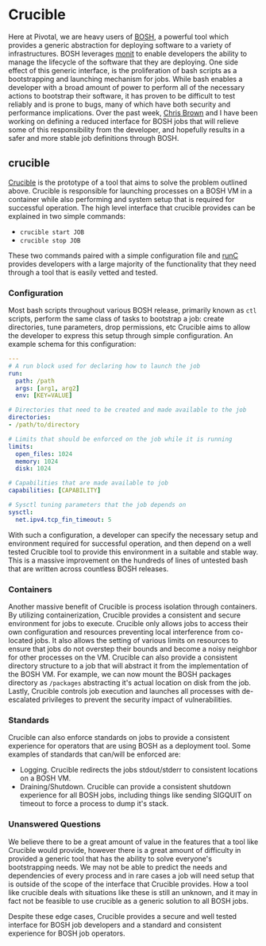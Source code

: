 # Crucible

Here at Pivotal, we are heavy users of [BOSH](https://github.com/cloudfoundry/bosh),
a powerful tool which provides a generic abstraction for deploying software to a variety of infrastructures.
BOSH leverages [monit](https://mmonit.com/monit/) to enable developers the ability to manage the lifecycle
of the software that they are deploying.  One side effect of this generic interface, is the proliferation
of bash scripts as a bootstrapping and launching mechanism for jobs.  While bash enables a developer with
a broad amount of power to perform all of the necessary actions to bootstrap their software,
it has proven to be difficult to test reliably and is prone to bugs, many of which have both security and performance implications.
Over the past week, [Chris Brown](https://github.com/xoebus) and I have been working on defining
a reduced interface for BOSH jobs that will relieve some of this responsibility from the developer,
and hopefully results in a safer and more stable job definitions through BOSH.

## crucible

[Crucible](https://github.com/xoebus/crucible-release) is the prototype of a tool that aims to solve the
problem outlined above. Crucible is responsible for launching processes on a BOSH VM in a container while
also performing and system setup that is required for successful operation. The high level interface that
crucible provides can be explained in two simple commands:

- `crucible start JOB`
- `crucible stop JOB`

These two commands paired with a simple configuration file and [runC](https://github.com/opencontainers/runc)
provides developers with a large majority of the functionality that they need through a tool that is easily
vetted and tested.

### Configuration

Most bash scripts throughout various BOSH release, primarily known as `ctl` scripts, perform the same
class of tasks to bootstrap a job: create directories, tune parameters, drop permissions, etc
Crucible aims to allow the developer to express this setup through simple configuration.
An example schema for this configuration:

```yaml
---
# A run block used for declaring how to launch the job
run:
  path: /path
  args: [arg1, arg2]
  env: [KEY=VALUE]

# Directories that need to be created and made available to the job
directories:
- /path/to/directory

# Limits that should be enforced on the job while it is running
limits:
  open_files: 1024
  memory: 1024
  disk: 1024

# Capabilities that are made available to job
capabilities: [CAPABILITY]

# Sysctl tuning parameters that the job depends on
sysctl:
  net.ipv4.tcp_fin_timeout: 5
```

With such a configuration, a developer can specify the necessary setup and environment required
for successful operation, and then depend on a well tested Crucible tool to provide this
environment in a suitable and stable way. This is a massive improvement on the hundreds of lines
of untested bash that are written across countless BOSH releases.

### Containers

Another massive benefit of Crucible is process isolation through containers. By utilizing containerization,
Crucible provides a consistent and secure environment for jobs to execute. Crucible only allows jobs to 
access their own configuration and resources preventing local interference from co-located jobs. It also
allows the setting of various limits on resources to ensure that jobs do not overstep their bounds and become
a noisy neighbor for other processes on the VM. Crucible can also provide a consistent directory structure
to a job that will abstract it from the implementation of the BOSH VM. For example, we can now mount the BOSH
packages directory as `/packages` abstracting it's actual location on disk from the job. Lastly, Crucible controls
job execution and launches all processes with de-escalated privileges to prevent the security impact of vulnerabilities.

### Standards

Crucible can also enforce standards on jobs to provide a consistent experience for operators that are using
BOSH as a deployment tool. Some examples of standards that can/will be enforced are:

- Logging. Crucible redirects the jobs stdout/stderr to consistent locations on a BOSH VM.
- Draining/Shutdown. Crucible can provide a consistent shutdown experience for all BOSH jobs, including things like sending SIGQUIT on timeout to force a process to dump it's stack.

### Unanswered Questions

We believe there to be a great amount of value in the features that a tool like Crucible would provide, however
there is a great amount of difficulty in provided a generic tool that has the ability to solve everyone's
bootstrapping needs. We may not be able to predict the needs and dependencies of every process and in rare
cases a job will need setup that is outside of the scope of the interface that Crucible provides. How a tool
like crucible deals with situations like these is still an unknown, and it may in fact not be feasible to
use crucible as a generic solution to all BOSH jobs.

Despite these edge cases, Crucible provides a secure and well tested interface for BOSH job developers and
a standard and consistent experience for BOSH job operators.
